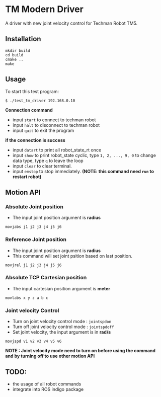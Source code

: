 # TM Modern Driver
A driver with new joint velocity control for Techman Robot TM5.

## Installation
```
mkdir build
cd build
cmake ..
make
```

## Usage
To start this test program:
```
$ ./test_tm_driver 192.168.0.10
```
**Connection command**
* input ```start``` to connect to techman robot
* input ```halt``` to disconnect to techman robot
* input ```quit``` to exit the program

**if the connection is success**
* input ```datart``` to print all robot_state_rt once
* input ```show``` to print robot_state cyclic, type ```1, 2, ..., 9, 0``` to change data type, type ```q``` to leave the loop
* input ```clear``` to clear terminal.
* input ```emstop``` to stop immediately. **(NOTE: this command need ```run``` to restart robot)**

## Motion API

### Absolute Joint position
- The input joint position argument is **radius**
```
movjabs j1 j2 j3 j4 j5 j6
```

### Reference Joint position
- The input joint position argument is **radius**
- This command will set joint psition based on last position.
```
movjrel j1 j2 j3 j4 j5 j6
```



### Absolute TCP Cartesian position
- The input cartesian position argument is **meter**
```
movlabs x y z a b c
```
### Joint velocity Control
- Turn on joint velocity control mode : ```jointspdon```
- Turn off joint velocity control mode : ```jointspdoff```
- Set joint velocity, the input argument is in **rad/s**
```
movjspd v1 v2 v3 v4 v5 v6
```
**NOTE : Joint velocity mode need to turn on before using the command and by turning off to use other motion API**


## TODO:
- the usage of all robot commands
- integrate into ROS indigo package
